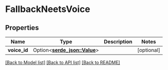 # FallbackNeetsVoice

## Properties

Name | Type | Description | Notes
------------ | ------------- | ------------- | -------------
**voice_id** | Option<[**serde_json::Value**](.md)> |  | [optional]

[[Back to Model list]](../README.md#documentation-for-models) [[Back to API list]](../README.md#documentation-for-api-endpoints) [[Back to README]](../README.md)


